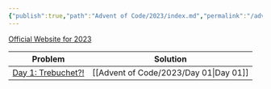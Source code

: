 ```yaml
---
{"publish":true,"path":"Advent of Code/2023/index.md","permalink":"/advent-of-code/2023/index/","title":"2023"}
---
```



[Official Website for 2023](https://adventofcode.com/2023)

| Problem | Solution |
| ---- | ---- |
| [Day 1: Trebuchet?!](https://adventofcode.com/2023/day/1) | [[Advent of Code/2023/Day 01\|Day 01]] |

